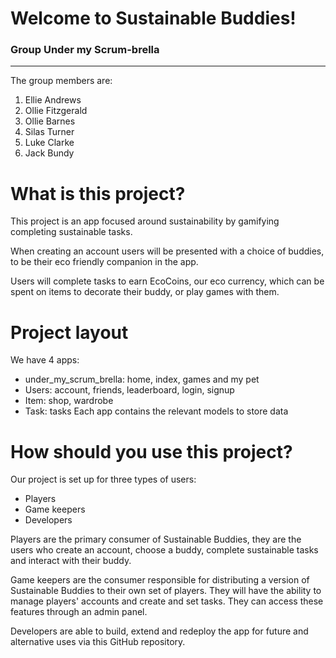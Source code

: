 # Welcome to Sustainable Buddies!

### Group Under my Scrum-brella
___

The group members are:

1. Ellie Andrews
2. Ollie Fitzgerald
3. Ollie Barnes
4. Silas Turner
5. Luke Clarke
6. Jack Bundy

# What is this project?

This project is an app focused around sustainability by gamifying completing sustainable tasks.

When creating an account users will be presented with a choice of buddies, to be their eco friendly companion in the app.

Users will complete tasks to earn EcoCoins, our eco currency, which can be spent on items to decorate their buddy, or play games with them.

# Project layout 
We have 4 apps:
- under_my_scrum_brella: home, index, games and my pet
- Users: account, friends, leaderboard, login, signup 
- Item: shop, wardrobe
- Task: tasks 
Each app contains the relevant models to store data 


# How should you use this project?
Our project is set up for three types of users:
- Players
- Game keepers
- Developers

Players are the primary consumer of Sustainable Buddies, they are the users who create an account, choose a buddy, complete sustainable tasks and interact with their buddy.

Game keepers are the consumer responsible for distributing a version of Sustainable Buddies to their own set of players. They will have the ability to manage players' accounts and create and set tasks. They can access these features through an admin panel.

Developers are able to build, extend and redeploy the app for future and alternative uses via this GitHub repository.
